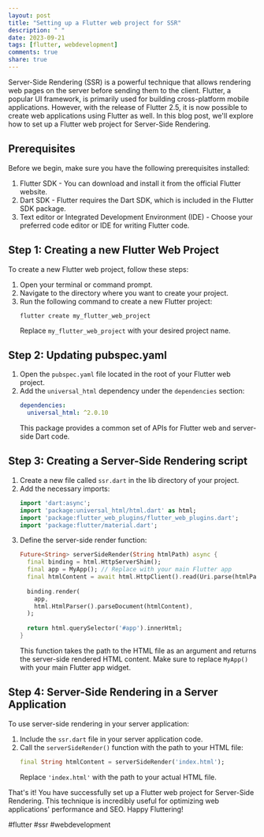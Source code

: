 ```yaml
---
layout: post
title: "Setting up a Flutter web project for SSR"
description: " "
date: 2023-09-21
tags: [flutter, webdevelopment]
comments: true
share: true
---
```


Server-Side Rendering (SSR) is a powerful technique that allows rendering web pages on the server before sending them to the client. Flutter, a popular UI framework, is primarily used for building cross-platform mobile applications. However, with the release of Flutter 2.5, it is now possible to create web applications using Flutter as well. In this blog post, we'll explore how to set up a Flutter web project for Server-Side Rendering.

## Prerequisites

Before we begin, make sure you have the following prerequisites installed:

1. Flutter SDK - You can download and install it from the official Flutter website.
2. Dart SDK - Flutter requires the Dart SDK, which is included in the Flutter SDK package.
3. Text editor or Integrated Development Environment (IDE) - Choose your preferred code editor or IDE for writing Flutter code.

## Step 1: Creating a new Flutter Web Project

To create a new Flutter web project, follow these steps:

1. Open your terminal or command prompt.
2. Navigate to the directory where you want to create your project.
3. Run the following command to create a new Flutter project:
   ```
   flutter create my_flutter_web_project
   ```
   Replace `my_flutter_web_project` with your desired project name.

## Step 2: Updating pubspec.yaml

1. Open the `pubspec.yaml` file located in the root of your Flutter web project.
2. Add the `universal_html` dependency under the `dependencies` section:
   ```yaml
   dependencies:
     universal_html: ^2.0.10
   ```
   This package provides a common set of APIs for Flutter web and server-side Dart code.

## Step 3: Creating a Server-Side Rendering script

1. Create a new file called `ssr.dart` in the lib directory of your project.
2. Add the necessary imports:
   ```dart
   import 'dart:async';
   import 'package:universal_html/html.dart' as html;
   import 'package:flutter_web_plugins/flutter_web_plugins.dart';
   import 'package:flutter/material.dart';
   ```
3. Define the server-side render function:
   ```dart
   Future<String> serverSideRender(String htmlPath) async {
     final binding = html.HttpServerShim();
     final app = MyApp(); // Replace with your main Flutter app
     final htmlContent = await html.HttpClient().read(Uri.parse(htmlPath));
  
     binding.render(
       app,
       html.HtmlParser().parseDocument(htmlContent),
     );
  
     return html.querySelector('#app').innerHtml;
   }
   ```
   This function takes the path to the HTML file as an argument and returns the server-side rendered HTML content. Make sure to replace `MyApp()` with your main Flutter app widget.

## Step 4: Server-Side Rendering in a Server Application

To use server-side rendering in your server application:

1. Include the `ssr.dart` file in your server application code.
2. Call the `serverSideRender()` function with the path to your HTML file:
   ```dart
   final String htmlContent = serverSideRender('index.html');
   ```
   Replace `'index.html'` with the path to your actual HTML file.

That's it! You have successfully set up a Flutter web project for Server-Side Rendering. This technique is incredibly useful for optimizing web applications' performance and SEO. Happy Fluttering!

#flutter #ssr #webdevelopment